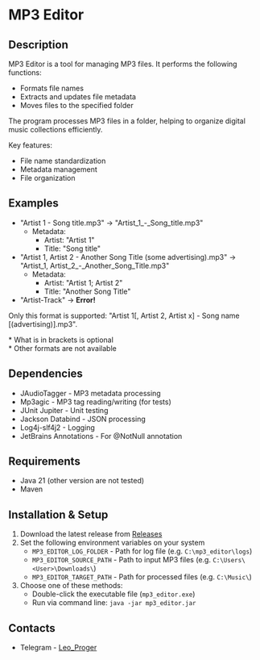 # MP3 Editor

## Description

MP3 Editor is a tool for managing MP3 files. It performs the following functions:

- Formats file names
- Extracts and updates file metadata
- Moves files to the specified folder

The program processes MP3 files in a folder, helping to organize digital music collections efficiently.

Key features:

- File name standardization
- Metadata management
- File organization

## Examples

- "Artist 1 - Song title.mp3" -> "Artist_1_-_Song_title.mp3"
   - Metadata:
      - Artist: "Artist 1"
      - Title: "Song title"
- "Artist 1, Artist 2 - Another Song Title (some advertising).mp3" -> "Artist_1, Artist_2_-_Another_Song_Title.mp3"
   - Metadata:
      - Artist: "Artist 1; Artist 2"
      - Title: "Another Song Title"
- "Artist-Track" -> **Error!**

Only this format is supported: "Artist 1[, Artist 2, Artist x] - Song name [(advertising)].mp3".

\* What is in brackets is optional \
\* Other formats are not available

## Dependencies

- JAudioTagger - MP3 metadata processing
- Mp3agic - MP3 tag reading/writing (for tests)
- JUnit Jupiter - Unit testing
- Jackson Databind - JSON processing
- Log4j-slf4j2 - Logging
- JetBrains Annotations - For @NotNull annotation

## Requirements

- Java 21 (other version are not tested)
- Maven

## Installation & Setup

1. Download the latest release from [Releases](https://github.com/Leo-Proger/mp3-editor/releases)
2. Set the following environment variables on your system
    - `MP3_EDITOR_LOG_FOLDER` - Path for log file (e.g. `C:\mp3_editor\logs`)
    - `MP3_EDITOR_SOURCE_PATH` - Path to input MP3 files (e.g. `C:\Users\<User>\Downloads\`)
    - `MP3_EDITOR_TARGET_PATH` - Path for processed files (e.g. `C:\Music\`)
3. Choose one of these methods:
    - Double-click the executable file (`mp3_editor.exe`)
    - Run via command line: `java -jar mp3_editor.jar`

## Contacts

- Telegram - [Leo_Proger](https://t.me/leo_proger)